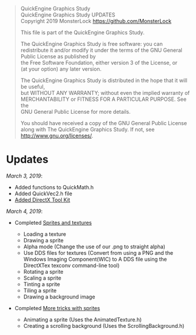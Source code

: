 >	QuickEngine Graphics Study                                                             
>	QuickEngine Graphics Study UPDATES													   
>	Copyright 2019 MonsterLock <https://github.com/MonsterLock>							   
>	                                                                                       
>	This file is part of the QuickEngine Graphics Study.								   
>	                                                                                       
>	The QuickEngine Graphics Study is free software: you can redistribute it and/or modify 
>	it under the terms of the GNU General Public License as published by				   
>	the Free Software Foundation, either version 3 of the License, or					   
>	(at your option) any later version.													   
>	                                                                                       
>	The QuickEngine Graphics Study is distributed in the hope that it will be useful,	   
>	but WITHOUT ANY WARRANTY; without even the implied warranty of						   
>	MERCHANTABILITY or FITNESS FOR A PARTICULAR PURPOSE.  See the						   
>	GNU General Public License for more details.										   
>	                                                                                       
>	You should have received a copy of the GNU General Public License					   
>	along with The QuickEngine Graphics Study.  If not, see <http://www.gnu.org/licenses/>.

# Updates

*March 3, 2019*:
- Added functions to QuickMath.h
- Added QuickVec2.h file
- [Added DirectX Tool Kit](https://github.com/Microsoft/DirectXTK/wiki/Adding-the-DirectX-Tool-Kit)

*March 4, 2019*:
- Completed [Sprites and textures](https://github.com/Microsoft/DirectXTK/wiki/Sprites-and-textures)
  - Loading a texture
  - Drawing a sprite
  - Alpha mode (Change the use of our .png to straight alpha)
  - Use DDS files for textures (Convert from using a PNG and the Windows Imaging Component(WIC) to A DDS file using the DirectXTex texconv command-line tool)
  - Rotating a sprite
  - Scaling a sprite
  - Tinting a sprite
  - Tiling a sprite
  - Drawing a background image
  
- Completed [More tricks with sprites](https://github.com/Microsoft/DirectXTK/wiki/More-tricks-with-sprites)
  - Animating a sprite (Uses the AnimatedTexture.h)
  - Creating a scrolling background (Uses the ScrollingBackground.h)